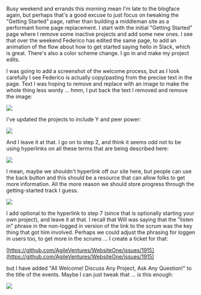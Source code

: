 Busy weekend and errands this morning mean I'm late to the blogface again, but perhaps that's a good excuse to just focus on tweaking the "Getting Started" page, rather than building a middleman site as a performant home page replacement.  I start with the initial "Getting Started" page where I remove some inactive projects and add some new ones. I see that over the weekend Federico has edited the same page, to add an animation of the flow about how to get started saying hello in Slack, which is great.  There's also a color scheme change.  I go in and make my project edits.

I was going to add a screenshot of the welcome process, but as I look carefully I see Federico is actually copy/pasting from the precise text in the page.  Text I was hoping to remove and replace with an image to make the whole thing less wordy ... hmm, I put back the text I removed and remove the image:

![](https://dl.dropbox.com/s/53sng86et75cwou/Screenshot%202017-10-16%2010.18.34.png?dl=0)

I've updated the projects to include Y and peer power:

![](https://dl.dropbox.com/s/hcsfi6z771pvyb6/Screenshot%202017-10-16%2010.22.26.png?dl=0)

And I leave it at that.  I go on to step 2, and think it seems odd not to be using hyperlinks on all these terms that are being described here:

![](https://dl.dropbox.com/s/0nabm1p22p6ggk8/Screenshot%202017-10-16%2010.23.55.png?dl=0)

I mean, maybe we shouldn't hyperlink off our site here, but people can use the back button and this should be a resource that can allow folks to get more information.  All the more reason we should store progress through the getting-started track I guess.

![](https://dl.dropbox.com/s/6tu2ooyrp4ccj4l/Screenshot%202017-10-16%2010.30.47.png?dl=0)

I add optional to the hyperlink to step 7 (since that is optionally starting your own project), and leave it at that.  I recall that Will was saying that the "listen in" phrase in the non-logged in version of the link to the scrum was the key thing that got him involved.  Perhaps we could adjust the phrasing for loggen in users too, to get more in the scrums ...  I create a ticket for that:

[https://github.com/AgileVentures/WebsiteOne/issues/1915](https://github.com/AgileVentures/WebsiteOne/issues/1915)

but I have added "All Welcome! Discuss Any Project, Ask Any Question!" to the title of the events.  Maybe I can just tweak that ...  is this enough:

![](https://dl.dropbox.com/s/rnlzuzl9tobqp3c/Screenshot%202017-10-16%2010.47.01.png?dl=0)



